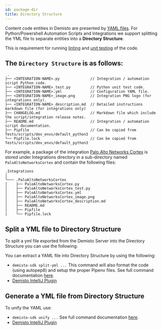 ```yaml
---
id: package-dir
title: Directory Structure
---
```


Content code entities in Demisto are presented by [YAML files](yaml-file). For Python/Powershell Automation Scripts and Integrations we support splitting the YML file to separate entities into a **Directory Structure**.

This is requirement for running [linting](linting) and [unit testing](unit-testing) of the code.

The `Directory Structure` is as follows:
---

```
 .
├── <INTEGRATION-NAME>.py              // Integration / automation script Python code.
├── <INTEGRATION-NAME>_test.py         // Python unit test code.
├── <INTEGRATION-NAME>.yml             // Configuration YAML file.
├── <INTEGRATION-NAME>_image.png       // Integration PNG logo (for integrations only).
├── <INTEGRATION-NAME>_description.md  // Detailed instructions markdown file (for integrations only)
├── CHANGELOG.md                       // Markdown file which include the script/integration release notes.
├── README.md                          // Integration / automation script documentation.
├── Pipfile                            // Can be copied from Tests/scripts/dev_envs/default_python3
└── Pipfile.lock                       // Can be copied from Tests/scripts/dev_envs/default_python3    
```
   

For example, a package of the integration [Palo Alto Networks Cortex](https://github.com/demisto/content/tree/master/Integrations/PaloAltoNetworksCortex) is stored under Integrations directory in a sub-directory named `PaloAltoNetworksCortex` and contain the following files:

```
.Integrations   
│
└─── .PaloAltoNetworksCortex
│    ├── PaloAltoNetworksCortex.py
│    ├── PaloAltoNetworksCortex_test.py
│    ├── PaloAltoNetworksCortex.yml
│    ├── PaloAltoNetworksCortex_image.png
│    ├── PaloAltoNetworksCortex_description.md
│    ├── README.md
│    ├── Pipfile
|    └── Pipfile.lock
```

## Split a YML file to Directory Structure
To split a yml file exported from the Demisto Server into the Directory Structure you can use the following:

You can extract a YAML file into Directory Structure by using the following:
 - `demisto-sdk split-yml ...` This command will also format the code (using autopep8) and setup the proper Pipenv files. See full command documentation [here](https://github.com/demisto/demisto-sdk/blob/master/demisto_sdk/commands/split_yml/split_yml_command.md).
 - [Demisto IntelliJ Plugin](https://plugins.jetbrains.com/plugin/12093-demisto-add-on-for-pycharm)

## Generate a YML file from Directory Structure

To unify the YAML use:
-  `demisto-sdk unify ...` See full command documentation [here](https://github.com/demisto/demisto-sdk/blob/master/demisto_sdk/commands/unify/unify_command.md).
- [Demisto IntelliJ Plugin](https://plugins.jetbrains.com/plugin/12093-demisto-add-on-for-pycharm)

